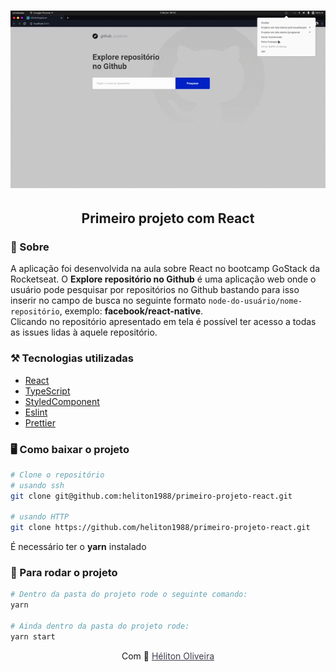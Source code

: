 <h1 align="center">
  <img src="./.github/github-explorer-blue.gif" width="600" />
</h1>

<h2 align="center">Primeiro projeto com React</h2>

### 📃 Sobre

A aplicação foi desenvolvida na aula sobre React no bootcamp GoStack da Rocketseat. O **Explore repositório no Github** é uma aplicação web onde o usuário pode pesquisar por repositórios no Github bastando para isso inserir no campo de busca no seguinte formato `node-do-usuário/nome-repositório`, exemplo: **facebook/react-native**.<br />
Clicando no repositório apresentado em tela é possível ter acesso a todas as issues lidas à aquele repositório.

### ⚒️ Tecnologias utilizadas

- [React](https://pt-br.reactjs.org/)
- [TypeScript](https://www.typescriptlang.org/)
- [StyledComponent](https://styled-components.com/)
- [Eslint](https://eslint.org/)
- [Prettier](https://prettier.io/)

### 🖥 Como baixar o projeto
```Bash
# Clone o repositório
# usando ssh
git clone git@github.com:heliton1988/primeiro-projeto-react.git

# usando HTTP
git clone https://github.com/heliton1988/primeiro-projeto-react.git
```

É necessário ter o **yarn** instalado

### 🚀 Para rodar o projeto
```Bash
# Dentro da pasta do projeto rode o seguinte comando:
yarn

# Ainda dentro da pasta do projeto rode:
yarn start
```

<p align="center">Com 💙 <a href="https://www.linkedin.com/in/helitonoliveira/" target="_blank" style="color: #3d3d4d;">Héliton Oliveira</a></p>
